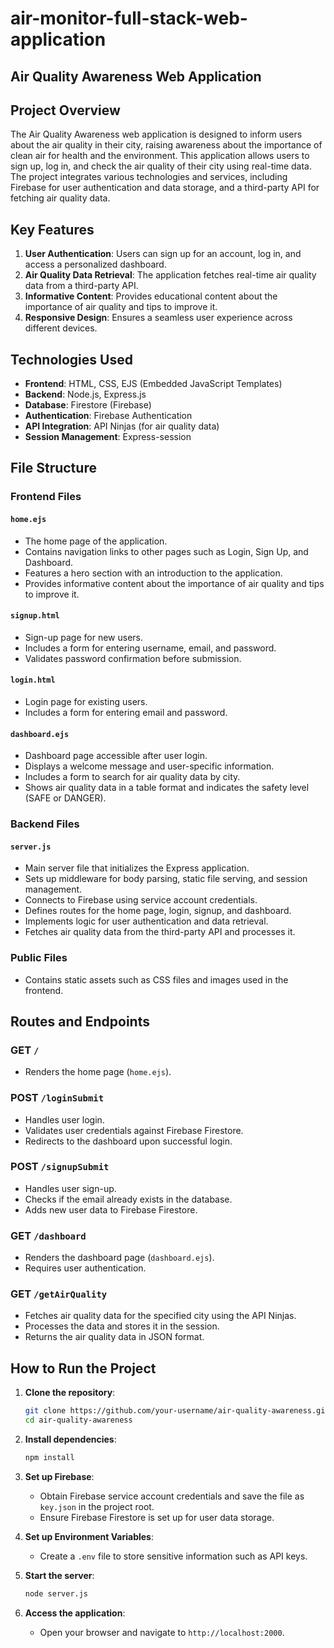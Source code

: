 # air-monitor-full-stack-web-application

## Air Quality Awareness Web Application

## Project Overview

The Air Quality Awareness web application is designed to inform users about the air quality in their city, raising awareness about the importance of clean air for health and the environment. This application allows users to sign up, log in, and check the air quality of their city using real-time data. The project integrates various technologies and services, including Firebase for user authentication and data storage, and a third-party API for fetching air quality data.

## Key Features

1. **User Authentication**: Users can sign up for an account, log in, and access a personalized dashboard.
2. **Air Quality Data Retrieval**: The application fetches real-time air quality data from a third-party API.
3. **Informative Content**: Provides educational content about the importance of air quality and tips to improve it.
4. **Responsive Design**: Ensures a seamless user experience across different devices.

## Technologies Used

- **Frontend**: HTML, CSS, EJS (Embedded JavaScript Templates)
- **Backend**: Node.js, Express.js
- **Database**: Firestore (Firebase)
- **Authentication**: Firebase Authentication
- **API Integration**: API Ninjas (for air quality data)
- **Session Management**: Express-session

## File Structure

### Frontend Files

#### `home.ejs`

- The home page of the application.
- Contains navigation links to other pages such as Login, Sign Up, and Dashboard.
- Features a hero section with an introduction to the application.
- Provides informative content about the importance of air quality and tips to improve it.

#### `signup.html`

- Sign-up page for new users.
- Includes a form for entering username, email, and password.
- Validates password confirmation before submission.

#### `login.html`

- Login page for existing users.
- Includes a form for entering email and password.

#### `dashboard.ejs`

- Dashboard page accessible after user login.
- Displays a welcome message and user-specific information.
- Includes a form to search for air quality data by city.
- Shows air quality data in a table format and indicates the safety level (SAFE or DANGER).

### Backend Files

#### `server.js`

- Main server file that initializes the Express application.
- Sets up middleware for body parsing, static file serving, and session management.
- Connects to Firebase using service account credentials.
- Defines routes for the home page, login, signup, and dashboard.
- Implements logic for user authentication and data retrieval.
- Fetches air quality data from the third-party API and processes it.

### Public Files

- Contains static assets such as CSS files and images used in the frontend.

## Routes and Endpoints

### GET `/`

- Renders the home page (`home.ejs`).

### POST `/loginSubmit`

- Handles user login.
- Validates user credentials against Firebase Firestore.
- Redirects to the dashboard upon successful login.

### POST `/signupSubmit`

- Handles user sign-up.
- Checks if the email already exists in the database.
- Adds new user data to Firebase Firestore.

### GET `/dashboard`

- Renders the dashboard page (`dashboard.ejs`).
- Requires user authentication.

### GET `/getAirQuality`

- Fetches air quality data for the specified city using the API Ninjas.
- Processes the data and stores it in the session.
- Returns the air quality data in JSON format.

## How to Run the Project

1. **Clone the repository**:
   ```bash
   git clone https://github.com/your-username/air-quality-awareness.git
   cd air-quality-awareness
   ```

2. **Install dependencies**:
   ```bash
   npm install
   ```

3. **Set up Firebase**:
   - Obtain Firebase service account credentials and save the file as `key.json` in the project root.
   - Ensure Firebase Firestore is set up for user data storage.

4. **Set up Environment Variables**:
   - Create a `.env` file to store sensitive information such as API keys.

5. **Start the server**:
   ```bash
   node server.js
   ```

6. **Access the application**:
   - Open your browser and navigate to `http://localhost:2000`.
